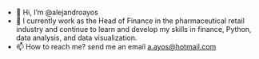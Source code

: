 - 👋 Hi, I’m @alejandroayos
- 🌱 I currently work as the Head of Finance in the pharmaceutical retail industry and continue to learn and develop my skills in finance, Python, data analysis, and data visualization.
- 📫 How to reach me? send me an email a.ayos@hotmail.com

